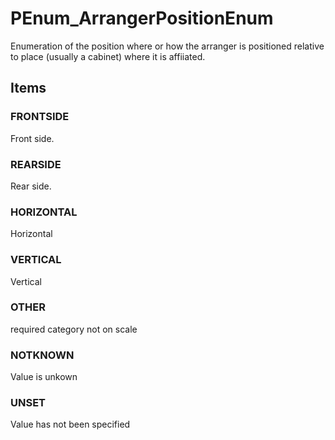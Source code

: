 # PEnum_ArrangerPositionEnum

Enumeration of the position where or how the arranger is positioned relative to place (usually a cabinet) where it is affiiated.<!-- end of definition -->

## Items

### FRONTSIDE
Front side.

### REARSIDE
Rear side.

### HORIZONTAL
Horizontal

### VERTICAL
Vertical

### OTHER
required category not on scale

### NOTKNOWN
Value is unkown

### UNSET
Value has not been specified

